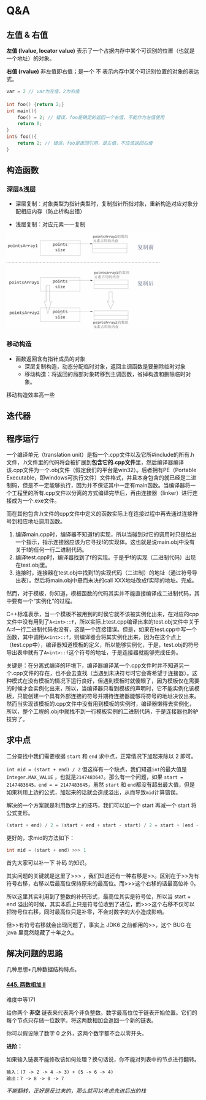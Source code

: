 # Q&A

## 左值 & 右值

**左值 (lvalue, locator value)** 表示了一个占据内存中某个可识别的位置（也就是一个地址）的对象。

**右值 (rvalue)** 非左值即右值；是一个 不 表示内存中某个可识别位置的对象的表达式。

```C++
var = 2 // var为左值，2为右值
    
int foo() {return 2;}
int main(){
    foo() = 2; // 错误，foo是确定的返回一个右值，不能作为左值使用
    return 0;
}
int& foo(){
    return 2; // 错误，foo是返回引用，是左值，不应该返回右值
}
```



## 构造函数

### 深层&浅层

- 深层复制：对象类型为指针类型时，复制指针所指对象，重新构造对应对象分配相应内存（防止析构出错）

- 浅层复制：对应元素一一复制

<img src="img/深层复制构造.png" height=250px>

### 移动构造

- 函数返回含有指针成员的对象
  - 深层复制构造，动态分配临时对象，返回主调函数是要删除临时对象
  - 移动构造：将返回的局部对象转移到主调函数，省掉构造和删除临时对象。

移动构造效率高一些



## 迭代器





## 程序运行

一个编译单元（translation unit）是指一个.cpp文件以及它所#include的所有.h文件，.h文件里的代码将会被扩展到**包含它的.cpp文件**里，然后编译器编译该.cpp文件为一个.obj文件（假定我们的平台是win32）。后者拥有PE（Portable Executable，即windows可执行文件）文件格式，并且本身包含的就已经是二进制码，但是不一定能够执行，因为并不保证其中一定有main函数。当编译器将一个工程里的所有.cpp文件以分离的方式编译完毕后，再由连接器（linker）进行连接成为一个.exe文件。

而在其他包含.h文件的cpp文件中定义的函数实际上在连接过程中再去通过连接符号到相应地址调用函数。

1. 编译main.cpp时，编译器不知道f的实现，所以当碰到对它的调用时只是给出一个指示，指示连接器应该为它寻找f的实现体。这也就是说main.obj中没有关于f的任何一行二进制代码。
2. 编译test.cpp时，编译器找到了f的实现。于是乎f的实现（二进制代码）出现在test.obj里。
3. 连接时，连接器在test.obj中找到f的实现代码（二进制）的地址（通过符号导出表）。然后将main.obj中悬而未决的call XXX地址改成f实际的地址。完成。

然而，对于模板，你知道，模板函数的代码其实并不能直接编译成二进制代码，其中要有一个“实例化”的过程。

C++标准表示，当一个模板不被用到的时侯它就不该被实例化出来，在对应的cpp文件中没有用到了`A<int>::f`，所以实际上test.cpp编译出来的test.obj文件中关于A::f一行二进制代码也没有，这是一个连接错误。但是，如果在test.cpp中写一个函数，其中调用`A<int>::f`，则编译器会将其实例化出来，因为在这个点上（test.cpp中），编译器知道模板的定义，所以能够实例化，于是，test.obj的符号导出表中就有了`A<int>::f`这个符号的地址，于是连接器就能够完成任务。

关键是：在分离式编译的环境下，编译器编译某一个.cpp文件时并不知道另一个.cpp文件的存在，也不会去查找（当遇到未决符号时它会寄希望于连接器）。这种模式在没有模板的情况下运行良好，但遇到模板时就傻眼了，因为模板仅在需要的时候才会实例化出来，所以，当编译器只看到模板的声明时，它不能实例化该模板，只能创建一个具有外部连接的符号并期待连接器能够将符号的地址决议出来。然而当实现该模板的.cpp文件中没有用到模板的实例时，编译器懒得去实例化，所以，整个工程的.obj中就找不到一行模板实例的二进制代码，于是连接器也黔驴技穷了。



## 求中点

二分查找中我们需要根据 `start` 和 `end` 求中点，正常情况下加起来除以 2 即可。

`int mid = (start + end) / 2`
但这样有一个缺点，我们知道`int`的最大值是 `Integer.MAX_VALUE` ，也就是`2147483647`。那么有一个问题，如果 `start = 2147483645，end = = 2147483645`，虽然 `start` 和 `end`都没有超出最大值，但是如果利用上边的公式，加起来的话就会造成溢出，从而导致`mid`计算错误。

解决的一个方案就是利用数学上的技巧，我们可以加一个 start 再减一个 start 将公式变形。

```C++
(start + end) / 2 = (start + end + start - start) / 2 = start + (end - start) / 2
```

更好的，求mid的方法如下：

```c++
int mid = (start + end) >>> 1
```

首先大家可以补一下 补码 的知识。

其实问题的关键就是这里了>>> ，我们知道还有一种右移是>>。区别在于>>为有符号右移，右移以后最高位保持原来的最高位。而>>>这个右移的话最高位补 0。

所以这里其实利用到了整数的补码形式，最高位其实是符号位，所以当 start + end 溢出的时候，其实本质上只是符号位收到了进位，而>>>这个右移不仅可以把符号位右移，同时最高位只是补零，不会对数字的大小造成影响。

但>>有符号右移就会出现问题了，事实上 JDK6 之前都用的>>，这个 BUG 在 java 里竟然隐藏了十年之久。







## 解决问题的思路

几种思想+几种数据结构特点。

#### [445. 两数相加 II](https://leetcode-cn.com/problems/add-two-numbers-ii/)

难度中等171

给你两个 **非空** 链表来代表两个非负整数。数字最高位位于链表开始位置。它们的每个节点只存储一位数字。将这两数相加会返回一个新的链表。

你可以假设除了数字 0 之外，这两个数字都不会以零开头。

**进阶：**

如果输入链表不能修改该如何处理？换句话说，你不能对列表中的节点进行翻转。

```
输入：(7 -> 2 -> 4 -> 3) + (5 -> 6 -> 4)
输出：7 -> 8 -> 0 -> 7
```

*不能翻转，正好是反过来的，那么就可以考虑先进后出的栈*

